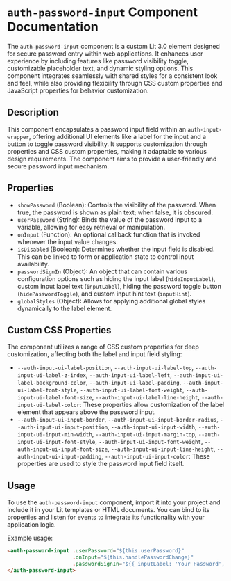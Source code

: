 # `auth-password-input` Component Documentation

The `auth-password-input` component is a custom Lit 3.0 element designed for secure password entry within web applications. It enhances user experience by including features like password visibility toggle, customizable placeholder text, and dynamic styling options. This component integrates seamlessly with shared styles for a consistent look and feel, while also providing flexibility through CSS custom properties and JavaScript properties for behavior customization.

## Description

This component encapsulates a password input field within an `auth-input-wrapper`, offering additional UI elements like a label for the input and a button to toggle password visibility. It supports customization through properties and CSS custom properties, making it adaptable to various design requirements. The component aims to provide a user-friendly and secure password input mechanism.

## Properties

- `showPassword` (Boolean): Controls the visibility of the password. When true, the password is shown as plain text; when false, it is obscured.
- `userPassword` (String): Binds the value of the password input to a variable, allowing for easy retrieval or manipulation.
- `onInput` (Function): An optional callback function that is invoked whenever the input value changes.
- `isDisabled` (Boolean): Determines whether the input field is disabled. This can be linked to form or application state to control input availability.
- `passwordSignIn` (Object): An object that can contain various configuration options such as hiding the input label (`hideInputLabel`), custom input label text (`inputLabel`), hiding the password toggle button (`hidePasswordToggle`), and custom input hint text (`inputHint`).
- `globalStyles` (Object): Allows for applying additional global styles dynamically to the label element.

## Custom CSS Properties

The component utilizes a range of CSS custom properties for deep customization, affecting both the label and input field styling:

- `--auth-input-ui-label-position`, `--auth-input-ui-label-top`, `--auth-input-ui-label-z-index`, `--auth-input-ui-label-left`, `--auth-input-ui-label-background-color`, `--auth-input-ui-label-padding`, `--auth-input-ui-label-font-style`, `--auth-input-ui-label-font-weight`, `--auth-input-ui-label-font-size`, `--auth-input-ui-label-line-height`, `--auth-input-ui-label-color`: These properties allow customization of the label element that appears above the password input.
- `--auth-input-ui-input-border`, `--auth-input-ui-input-border-radius`, `--auth-input-ui-input-position`, `--auth-input-ui-input-width`, `--auth-input-ui-input-min-width`, `--auth-input-ui-input-margin-top`, `--auth-input-ui-input-font-style`, `--auth-input-ui-input-font-weight`, `--auth-input-ui-input-font-size`, `--auth-input-ui-input-line-height`, `--auth-input-ui-input-padding`, `--auth-input-ui-input-color`: These properties are used to style the password input field itself.

## Usage

To use the `auth-password-input` component, import it into your project and include it in your Lit templates or HTML documents. You can bind to its properties and listen for events to integrate its functionality with your application logic.

Example usage:

```html
<auth-password-input .userPassword="${this.userPassword}"
                     .onInput="${this.handlePasswordChange}"
                     .passwordSignIn="${{ inputLabel: 'Your Password', hidePasswordToggle: false }}">
</auth-password-input>
